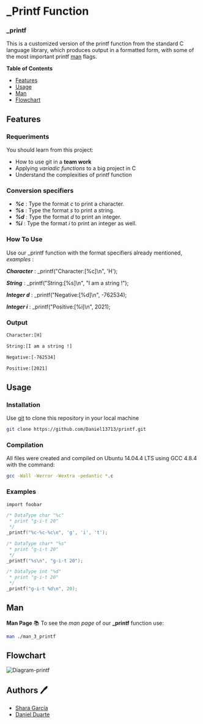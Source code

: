 # _Printf Function

### _printf

This is a customized version of the printf function from the standard C language library, which produces output in a formatted form, with some of the most important printf [man](https://man7.org/linux/man-pages/man3/printf.3.html) flags.

**Table of Contents**

- [Features](#features)
- [Usage](#usage)
- [Man](#man)
- [Flowchart](#flowchart)

## Features
### Requeriments
You should learn from this project:

- How to use git in a **team work**
- Applying *variadic functions* to a big project in C
- Understand the complexities of printf function

### Conversion specifiers
- ***%c***  : Type the format *c* to print a character.
- ***%s***  : Type the format *s* to print a string.
- ***%d***  : Type the format *d* to print an integer.
- ***%i***  : Type the format *i* to print an integer as well.

### How To Use

Use our _printf function with the format specifiers already mentioned, *examples* :

***Character*** : _printf("Character:[%c]\n", 'H');

***String***    : _printf("String:[%s]\n", "I am a string !");

***Integer d*** : _printf("Negative:[%d]\n", -762534);

***Integer i***   : _printf("Positive:[%i]\n", 2021);


### Output
```bash
Character:[H]
```
```bash
String:[I am a string !]
```
```bash
Negative:[-762534]
```
```bash
Positive:[2021]
```

## Usage
### Installation

Use [git](https://docs.github.com/en/repositories/creating-and-managing-repositories/cloning-a-repository) to clone this repository in your local machine

```bash
git clone https://github.com/Daniel13713/printf.git
```

### Compilation

All files were created and compiled on Ubuntu 14.04.4 LTS using GCC 4.8.4 with the command:

```bash
gcc -Wall -Werror -Wextra -pedantic *.c
```

### Examples

```c
import foobar

/* DataType char "%c"
 * print "g-i-t 20"
 */
_printf("%c-%c-%c\n", 'g', 'i', 't');

/* DataType char* "%s"
 * print "g-i-t 20"
 */
_printf("%s\n", "g-i-t 20");

/* DataType int "%d"
 * print "g-i-t 20"
 */
_printf("g-i-t %d\n", 20);
```
## Man
**Man Page** :books:
To see the *man page* of our **_printf** function use:

```bash
man ./man_3_printf
```

## Flowchart
![Diagram-printf](https://user-images.githubusercontent.com/90220978/141025365-34109753-6adf-4853-ab6c-ddf5575101eb.png)


## Authors :pen:
- [Shara García](https://www.linkedin.com/in/sharagb/)
- [Daniel Duarte](https://github.com/Daniel13713)
